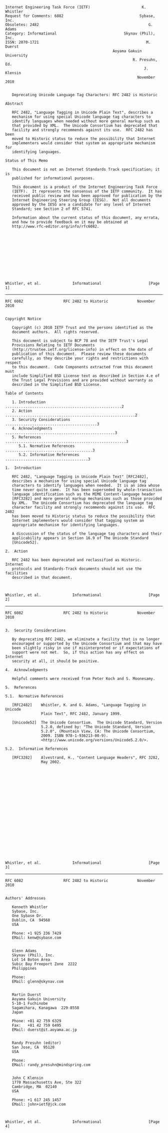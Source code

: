     Internet Engineering Task Force (IETF)                       K. Whistler
    Request for Comments: 6082                                  Sybase, Inc.
    Obsoletes: 2482                                                 G. Adams
    Category: Informational                              Skynav (Phil), Inc.
    ISSN: 2070-1721                                                M. Duerst
                                                    Aoyama Gakuin University
                                                             R. Presuhn, Ed.
                                                                  J. Klensin
                                                               November 2010


       Deprecating Unicode Language Tag Characters: RFC 2482 is Historic

    Abstract

       RFC 2482, "Language Tagging in Unicode Plain Text", describes a
       mechanism for using special Unicode language tag characters to
       identify languages when needed without more general markup such as
       that provided by XML.  The Unicode Consortium has deprecated that
       facility and strongly recommends against its use.  RFC 2482 has been
       moved to Historic status to reduce the possibility that Internet
       implementers would consider that system an appropriate mechanism for
       identifying languages.

    Status of This Memo

       This document is not an Internet Standards Track specification; it is
       published for informational purposes.

       This document is a product of the Internet Engineering Task Force
       (IETF).  It represents the consensus of the IETF community.  It has
       received public review and has been approved for publication by the
       Internet Engineering Steering Group (IESG).  Not all documents
       approved by the IESG are a candidate for any level of Internet
       Standard; see Section 2 of RFC 5741.

       Information about the current status of this document, any errata,
       and how to provide feedback on it may be obtained at
       http://www.rfc-editor.org/info/rfc6082.












    Whistler, et al.              Informational                     [Page 1]

------------------------------------------------------------------------

``` newpage
RFC 6082                  RFC 2482 to Historic             November 2010


Copyright Notice

   Copyright (c) 2010 IETF Trust and the persons identified as the
   document authors.  All rights reserved.

   This document is subject to BCP 78 and the IETF Trust's Legal
   Provisions Relating to IETF Documents
   (http://trustee.ietf.org/license-info) in effect on the date of
   publication of this document.  Please review these documents
   carefully, as they describe your rights and restrictions with respect
   to this document.  Code Components extracted from this document must
   include Simplified BSD License text as described in Section 4.e of
   the Trust Legal Provisions and are provided without warranty as
   described in the Simplified BSD License.

Table of Contents

   1. Introduction ....................................................2
   2. Action ..........................................................2
   3. Security Considerations .........................................3
   4. Acknowledgments .................................................3
   5. References ......................................................3
      5.1. Normative References .......................................3
      5.2. Informative References .....................................3

1.  Introduction

   RFC 2482, "Language Tagging in Unicode Plain Text" [RFC2482],
   describes a mechanism for using special Unicode language tag
   characters to identify languages when needed.  It is an idea whose
   time never quite came.  It has been superseded by whole-transaction
   language identification such as the MIME Content-language header
   [RFC3282] and more general markup mechanisms such as those provided
   by XML.  The Unicode Consortium has deprecated the language tag
   character facility and strongly recommends against its use.  RFC 2482
   has been moved to Historic status to reduce the possibility that
   Internet implementers would consider that tagging system an
   appropriate mechanism for identifying languages.

   A discussion of the status of the language tag characters and their
   applicability appears in Section 16.9 of The Unicode Standard
   [Unicode52].

2.  Action

   RFC 2482 has been deprecated and reclassified as Historic.  Internet
   protocols and Standards-Track documents should not use the facilities
   described in that document.



Whistler, et al.              Informational                     [Page 2]
```

------------------------------------------------------------------------

``` newpage
RFC 6082                  RFC 2482 to Historic             November 2010


3.  Security Considerations

   By deprecating RFC 2482, we eliminate a facility that is no longer
   encouraged or supported by the Unicode Consortium and that may have
   been slightly risky in use if misinterpreted or if expectations of
   support were not met.  So, if this action has any effect on Internet
   security at all, it should be positive.

4.  Acknowledgments

   Helpful comments were received from Peter Koch and S. Moonesamy.

5.  References

5.1.  Normative References

   [RFC2482]    Whistler, K. and G. Adams, "Language Tagging in Unicode
                Plain Text", RFC 2482, January 1999.

   [Unicode52]  The Unicode Consortium.  The Unicode Standard, Version
                5.2.0, defined by: "The Unicode Standard, Version
                5.2.0", (Mountain View, CA: The Unicode Consortium,
                2009. ISBN 978-1-936213-00-9).
                <http://www.unicode.org/versions/Unicode5.2.0/>.

5.2.  Informative References

   [RFC3282]    Alvestrand, H., "Content Language Headers", RFC 3282,
                May 2002.






















Whistler, et al.              Informational                     [Page 3]
```

------------------------------------------------------------------------

``` newpage
RFC 6082                  RFC 2482 to Historic             November 2010


Authors' Addresses

   Kenneth Whistler
   Sybase, Inc.
   One Sybase Dr.
   Dublin, CA  94568
   USA

   Phone: +1 925 236 7429
   EMail: kenw@sybase.com


   Glenn Adams
   Skynav (Phil), Inc.
   Lot 14 Boton Area
   Subic Bay Freeport Zone  2222
   Philippines

   Phone:
   EMail: glenn@skynav.com


   Martin Duerst
   Aoyama Gakuin University
   5-10-1 Fuchinobe
   Sagamihara, Kanagawa  229-8558
   Japan

   Phone: +81 42 759 6329
   Fax:   +81 42 759 6495
   EMail: duerst@it.aoyama.ac.jp


   Randy Presuhn (editor)
   San Jose, CA  95120
   USA

   Phone:
   EMail: randy_presuhn@mindspring.com


   John C Klensin
   1770 Massachusetts Ave, Ste 322
   Cambridge, MA  02140
   USA

   Phone: +1 617 245 1457
   EMail: john+ietf@jck.com



Whistler, et al.              Informational                     [Page 4]
```
